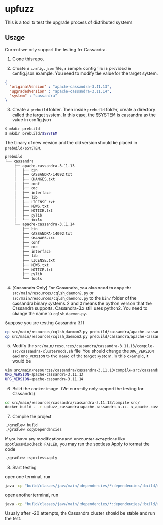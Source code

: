 # upfuzz

This is a tool to test the upgrade process of distributed systems

## Usage

Current we only support the testing for Cassandra.

1. Clone this repo.

2. Create a `config.json` file, a sample config file is provided in config.json.example. You need to modify the value for the target system.

```json
{
  "originalVersion" : "apache-cassandra-3.11.13",
  "upgradedVersion" : "apache-cassandra-3.11.14",
  "system" : "cassandra"
}

```

3. Create a `prebuild` folder. Then inside `prebuild` folder, create a directory called the target system. In this case, the $SYSTEM is cassandra as the value in config.json

```bash
$ mkdir prebuild
$ mkdir prebuild/$SYSTEM
```

The binary of new version and the old version should be placed in `prebuild/$SYSTEM`.

```bash
prebuild
└── cassandra
    ├── apache-cassandra-3.11.13
    │   ├── bin
    │   ├── CASSANDRA-14092.txt
    │   ├── CHANGES.txt
    │   ├── conf
    │   ├── doc
    │   ├── interface
    │   ├── lib
    │   ├── LICENSE.txt
    │   ├── NEWS.txt
    │   ├── NOTICE.txt
    │   ├── pylib
    │   └── tools
    └── apache-cassandra-3.11.14
        ├── bin
        ├── CASSANDRA-14092.txt
        ├── CHANGES.txt
        ├── conf
        ├── doc
        ├── interface
        ├── lib
        ├── LICENSE.txt
        ├── NEWS.txt
        ├── NOTICE.txt
        ├── pylib
        └── tools
```

4. [Cassandra Only] For Cassandra, you also need to copy the `src/main/resources/cqlsh_daemon2.py` or `src/main/resources/cqlsh_daemon3.py` to the `bin/` folder of the cassandra binary systems. 2 and 3 means the python version that the Cassandra supports. Cassandra-3.x still uses python2. You need to change the name to `cqlsh_daemon.py`.

Suppose you are testing Cassandra 3.11
```bash
cp src/main/resources/cqlsh_daemon2.py prebuild/cassandra/apache-cassandra-3.11.13/bin/cqlsh_daemon.py
cp src/main/resources/cqlsh_daemon2.py prebuild/cassandra/apache-cassandra-3.11.14/bin/cqlsh_daemon.py
```

5. Modify the `src/main/resources/cassandra/cassandra-3.11.13/compile-src/cassandra-clusternode.sh` file. You should change the `ORG_VERSION` and `UPG_VERSION` to the name of the target system. In this example, it would be
```bash
vim src/main/resources/cassandra/cassandra-3.11.13/compile-src/cassandra-clusternode.sh
ORG_VERSION=apache-cassandra-3.11.13
UPG_VERSION=apache-cassandra-3.11.14
```

6. Build the docker image. (We currently only support the testing for Cassandra)
```bash
cd src/main/resources/cassandra/cassandra-3.11.13/compile-src/
docker build . -t upfuzz_cassandra:apache-cassandra-3.11.13_apache-cassandra-3.11.14
```

7. Compile the project
```bash
./gradlew build
./gradlew copyDependencies
```

If you have any modifications and encounter exceptions like `spotlessMiscCheck FAILED`, you may run the spotless Apply to format the code

```bash
./gradlew :spotlessApply
```

8. Start testing

open one terminal, run
```bash
java -cp "build/classes/java/main/:dependencies/*:dependencies/:build/resources/main" org/zlab/upfuzz/fuzzingengine/Main -class server -config ./config.json
```
open another terminal, run
```bash
java -cp "build/classes/java/main/:dependencies/*:dependencies/:build/resources/main" org/zlab/upfuzz/fuzzingengine/Main -class client -config ./config.json
```

Usually after ~20 attempts, the Cassandra cluster should be stable and run the test.
